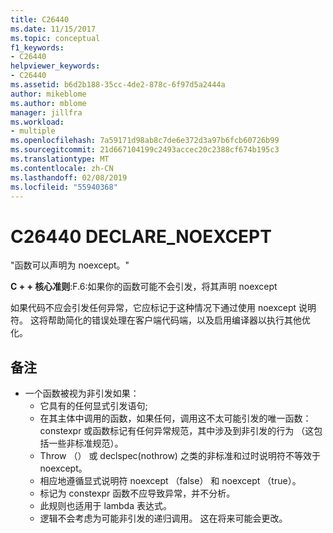 ```yaml
---
title: C26440
ms.date: 11/15/2017
ms.topic: conceptual
f1_keywords:
- C26440
helpviewer_keywords:
- C26440
ms.assetid: b6d2b188-35cc-4de2-878c-6f97d5a2444a
author: mikeblome
ms.author: mblome
manager: jillfra
ms.workload:
- multiple
ms.openlocfilehash: 7a59171d98ab8c7de6e372d3a97b6fcb60726b99
ms.sourcegitcommit: 21d667104199c2493accec20c2388cf674b195c3
ms.translationtype: MT
ms.contentlocale: zh-CN
ms.lasthandoff: 02/08/2019
ms.locfileid: "55940368"
---
```

# <a name="c26440-declarenoexcept"></a>C26440 DECLARE_NOEXCEPT
"函数可以声明为 noexcept。"

**C + + 核心准则**:F.6:如果你的函数可能不会引发，将其声明 noexcept

如果代码不应会引发任何异常，它应标记于这种情况下通过使用 noexcept 说明符。 这将帮助简化的错误处理在客户端代码端，以及启用编译器以执行其他优化。

## <a name="remarks"></a>备注
- 一个函数被视为非引发如果：
  -  它具有的任何显式引发语句;
  -  在其主体中调用的函数，如果任何，调用这不太可能引发的唯一函数： constexpr 或函数标记有任何异常规范，其中涉及到非引发的行为 （这包括一些非标准规范）。
  -  Throw （） 或 declspec(nothrow) 之类的非标准和过时说明符不等效于 noexcept。
  -  相应地遵循显式说明符 noexcept （false） 和 noexcept （true）。
  -  标记为 constexpr 函数不应导致异常，并不分析。
  -  此规则也适用于 lambda 表达式。
  -  逻辑不会考虑为可能非引发的递归调用。 这在将来可能会更改。